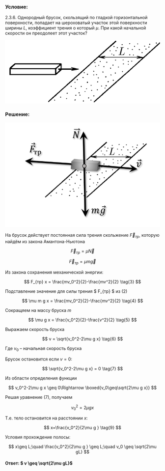 ###  Условие:

$2.3.6.$ Однородный брусок, скользящий по гладкой горизонтальной поверхности, попадает на шероховатый участок этой поверхности ширины $L$, коэффициент трения о который $\mu$. При какой начальной скорости он преодолеет этот участок?

![К задаче $2.3.6$|611x250, 40%](../../img/2.3.6/2.3.6.png)

###  Решение:

![|779x527, 50%](../../img/2.3.6/2.3.6.jpg)

На брусок действует постоянная сила трения скольжение $\vec{F}_{тр}$, которую найдём из закона Амантона-Ньютона

$$
\vec{F}_{тр}=\mu\vec{N} \tag{1}
$$

$$
\vec{F}_{тр}=\mu m\vec{g} \tag{2}
$$

Из закона сохранения механической энергии:

$$
F_{тр} x = \frac{mv_0^2}{2}-\frac{mv^2}{2} \tag{3}
$$

Подставление значение для силы трения $ F_{тр} $ из $(2)$

$$
\mu m g x = \frac{mv_0^2}{2}-\frac{mv^2}{2} \tag{4}
$$

Сокращяем на массу бруска $m$

$$
\mu g x = \frac{v_0^2}{2}-\frac{v^2}{2} \tag{5}
$$

Выражаем скорость бруска

$$
v = \sqrt{v_0^2-2\mu g x} \tag{6}
$$

Где $v_0$ – начальная скорость бруска

Брусок остановится если $v=0$:

$$
\sqrt{v_0^2-2\mu g x} = 0 \tag{7}
$$

Из области определения функции

$$
v_0^2-2\mu g x \geq 0\Rightarrow \boxed{v_0\geq\sqrt{2\mu g x}}
$$

Решая уравнение $(7)$, получаем

$$
v_0^2=2\mu g x \tag{8}
$$

Т.е. тело остановится на расстоянии $x$:

$$
x=\frac{v_0^2}{2\mu g } \tag{9}
$$

Условия прохождение полосы:

$$
x\geq L;\quad \frac{v_0^2}{2\mu g } \geq L;\quad v_0 \geq \sqrt{2\mu gL}
$$

#### Ответ: $ v \geq \sqrt{2\mu gL}$